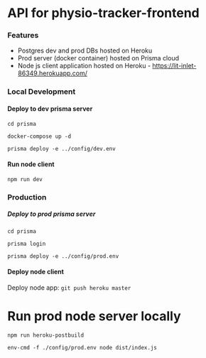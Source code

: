 # API for physio-tracker-frontend

### Features
- Postgres dev and prod DBs hosted on Heroku
- Prod server (docker container) hosted on Prisma cloud 
- Node js client application hosted on Heroku - https://lit-inlet-86349.herokuapp.com/


### Local Development

#### Deploy to dev prisma server
`cd prisma`

`docker-compose up -d`

`prisma deploy -e ../config/dev.env`

#### Run node client
`npm run dev`

### Production 

##### Deploy to prod prisma server
`cd prisma`

`prisma login`

`prisma deploy -e ../config/prod.env`


#### Deploy node client
Deploy node app: `git push heroku master`


# Run prod node server locally
<!-- On Heroku: `npm run start` (env vars stored in Heroku) -->
`npm run heroku-postbuild`

`env-cmd -f ./config/prod.env node dist/index.js`

